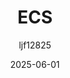 ﻿---
title: "ECS"
date: 2025-06-01
categories: [笔记]
tags: [Unity, Architecture]
author: "ljf12825"
summary: ECS introduction and instructions
---
